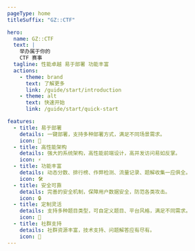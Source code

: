 ```yaml
---
pageType: home
titleSuffix: "GZ::CTF"

hero:
  name: GZ::CTF
  text: |
    举办属于你的
    CTF 赛事
  tagline: 性能卓越 易于部署 功能丰富
  actions:
    - theme: brand
      text: 了解更多
      link: /guide/start/introduction
    - theme: alt
      text: 快速开始
      link: /guide/start/quick-start

features:
  - title: 易于部署
    details: 一键部署，支持多种部署方式，满足不同场景需求。
    icon: 🚀
  - title: 高性能架构
    details: 强大的系统架构，高性能前端设计，高并发访问易如反掌。
    icon: ⚡
  - title: 功能丰富
    details: 动态分数、排行榜、作弊检测、流量记录、题解收集一应俱全。
    icon: 🛠️
  - title: 安全可靠
    details: 完善的安全机制，保障用户数据安全，防范各类攻击。
    icon: 🔒
  - title: 定制灵活
    details: 支持多种题目类型，可自定义题目、平台风格，满足不同需求。
    icon: 🎨
  - title: 社群支持
    details: 社群资源丰富，技术支持、问题解答应有尽有。
    icon: 🤝
---
```

